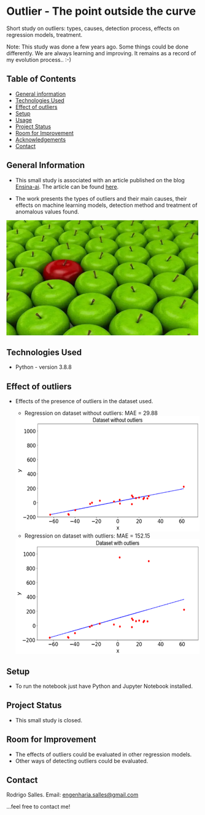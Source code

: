 # Outlier - The point outside the curve
Short study on outliers: types, causes, detection process, effects on regression models, treatment. 

Note: This study was done a few years ago. Some things could be done differently. We are always learning and improving. It remains as a record of my evolution process.. :-)


## Table of Contents
* [General information](#general-information)
* [Technologies Used](#technologies-used)
* [Effect of outliers](#Effect-of-outliers)
* [Setup](#setup)
* [Usage](#usage)
* [Project Status](#project-status)
* [Room for Improvement](#room-for-improvement)
* [Acknowledgements](#acknowledgements)
* [Contact](#contact)
<!-- * [License](#license) -->


## General Information
- This small study is associated with an article published on the blog [Ensina-ai](https://medium.com/ensina-ai). The article can be found [here](https://medium.com/ensina-ai/outlier-o-ponto-fora-da-curva-1f28f3d9c23).

- The work presents the types of outliers and their main causes, their effects on machine learning models, detection method and treatment of anomalous values found.
<img src="Figures/f1.png"  width="500" height="300">

## Technologies Used
- Python - version 3.8.8


## Effect of outliers
* Effects of the presence of outliers in the dataset used.
  * Regression on dataset without outliers: MAE = 29.88
  <img src="Figures/f2.png"  width="800" height="300">
  
  * Regression on dataset with outliers: MAE = 152.15
  <img src="Figures/f3.png"  width="800" height="300">


## Setup
* To run the notebook just have Python and Jupyter Notebook installed.

## Project Status
* This small study is closed.


## Room for Improvement
* The effects of outliers could be evaluated in other regression models.
* Other ways of detecting outliers could be evaluated.


## Contact
Rodrigo Salles. Email: engenharia.salles@gmail.com 

...feel free to contact me!


<!-- Optional -->
<!-- ## License -->
<!-- This project is open source and available under the [... License](). -->

<!-- You don't have to include all sections - just the one's relevant to your project -->
